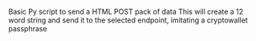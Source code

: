 Basic Py script to send a HTML POST pack of data
This will create a 12 word string and send it to the selected endpoint, imitating a cryptowallet passphrase